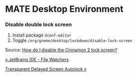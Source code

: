 # MATE Desktop Environment

### Disable double lock screen

1.  Install package `dconf-editor`
2.  Toggle `/org/gnome/desktop/lockdown/disable-lock-screen`

Source: [How do I disable the Cinnamon 2 lock screen?](https://askubuntu.com/a/357038/678427)



[« JetBrains IDE - File Watchers](jetbrains-file-watchers.html)

[Transparent Delayed Screen Autolock »](transparent-delayed-screen-autolock.html)


